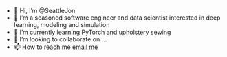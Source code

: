 - 👋 Hi, I’m @SeattleJon
- 👀 I’m a seasoned software engineer and data scientist interested in deep learning, modeling and simulation
- 🌱 I’m currently learning PyTorch and upholstery sewing
- 💞️ I’m looking to collaborate on ...
- 📫 How to reach me [email me](mailto:jon.rue@gmail.com)

<!---
SeattleJon/SeattleJon is a ✨ special ✨ repository because its `README.md` (this file) appears on your GitHub profile.
You can click the Preview link to take a look at your changes.
--->
